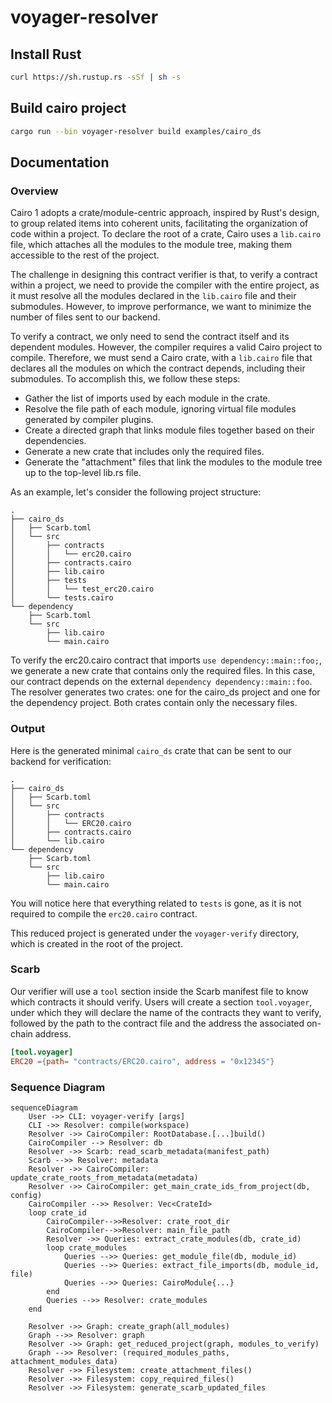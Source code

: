# voyager-resolver

## Install Rust

```bash
curl https://sh.rustup.rs -sSf | sh -s
```

## Build cairo project

```bash
cargo run --bin voyager-resolver build examples/cairo_ds
```

## Documentation

### Overview

Cairo 1 adopts a crate/module-centric approach, inspired by Rust's design, to group related items into coherent units, facilitating the organization of code within a project. To declare the root of a crate, Cairo uses a `lib.cairo` file, which attaches all the modules to the module tree, making them accessible to the rest of the project.

The challenge in designing this contract verifier is that, to verify a contract within a project, we need to provide the compiler with the entire project, as it must resolve all the modules declared in the `lib.cairo` file and their submodules. However, to improve performance, we want to minimize the number of files sent to our backend.

To verify a contract, we only need to send the contract itself and its dependent modules. However, the compiler requires a valid Cairo project to compile. Therefore, we must send a Cairo crate, with a `lib.cairo` file that declares all the modules on which the contract depends, including their submodules. To accomplish this, we follow these steps:

- Gather the list of imports used by each module in the crate.
- Resolve the file path of each module, ignoring virtual file modules generated by compiler plugins.
- Create a directed graph that links module files together based on their dependencies.
- Generate a new crate that includes only the required files.
- Generate the "attachment" files that link the modules to the module tree up to the top-level lib.rs file.

As an example, let's consider the following project structure:

```
.
├── cairo_ds
│   ├── Scarb.toml
│   └── src
│       ├── contracts
│       │   └── erc20.cairo
│       ├── contracts.cairo
│       ├── lib.cairo
│       ├── tests
│       │   └── test_erc20.cairo
│       └── tests.cairo
└── dependency
    ├── Scarb.toml
    └── src
        ├── lib.cairo
        └── main.cairo

```

To verify the erc20.cairo contract that imports `use dependency::main::foo;`, we generate a new crate that contains only the required files.
In this case, our contract depends on the external `dependency dependency::main::foo`. The resolver generates two crates: one for the cairo_ds project and one for the dependency project. Both crates contain only the necessary files.

### Output

Here is the generated minimal `cairo_ds` crate that can be sent to our backend for verification:

```
.
├── cairo_ds
│   ├── Scarb.toml
│   └── src
│       ├── contracts
│       │   └── ERC20.cairo
│       ├── contracts.cairo
│       └── lib.cairo
└── dependency
    ├── Scarb.toml
    └── src
        ├── lib.cairo
        └── main.cairo
```

You will notice here that everything related to `tests` is gone, as it is not required to compile the `erc20.cairo` contract.

This reduced project is generated under the `voyager-verify` directory, which is created in the root of the project.

### Scarb

Our verifier will use a `tool` section inside the Scarb manifest file to know which contracts it should verify.
Users will create a section `tool.voyager`, under which they will declare the name of the contracts they want
to verify, followed by the path to the contract file and the address the associated on-chain address.
```toml
[tool.voyager]
ERC20 ={path= "contracts/ERC20.cairo", address = "0x12345"}
```

### Sequence Diagram

```mermaid
sequenceDiagram
    User ->> CLI: voyager-verify [args]
    CLI ->> Resolver: compile(workspace)
    Resolver ->> CairoCompiler: RootDatabase.[...]build()
    CairoCompiler --> Resolver: db
    Resolver ->> Scarb: read_scarb_metadata(manifest_path)
    Scarb -->> Resolver: metadata
    Resolver ->> CairoCompiler: update_crate_roots_from_metadata(metadata)
    Resolver ->> CairoCompiler: get_main_crate_ids_from_project(db, config)
    CairoCompiler -->> Resolver: Vec<CrateId>
    loop crate_id
        CairoCompiler-->>Resolver: crate_root_dir
        CairoCompiler-->>Resolver: main_file_path
        Resolver ->> Queries: extract_crate_modules(db, crate_id)
        loop crate_modules
            Queries -->> Queries: get_module_file(db, module_id)
            Queries -->> Queries: extract_file_imports(db, module_id, file)
            Queries -->> Queries: CairoModule{...}
        end
        Queries -->> Resolver: crate_modules
    end

    Resolver ->> Graph: create_graph(all_modules)
    Graph -->> Resolver: graph
    Resolver ->> Graph: get_reduced_project(graph, modules_to_verify)
    Graph -->> Resolver: (required_modules_paths, attachment_modules_data)
    Resolver ->> Filesystem: create_attachment_files()
    Resolver ->> Filesystem: copy_required_files()
    Resolver ->> Filesystem: generate_scarb_updated_files
```
